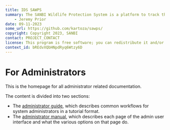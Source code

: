 ```yaml
---
title: IDS SAWPS
summary: The SANBI Wildlife Protection System is a platform to track the population levels of endangered wildlife.
    - Jeremy Prior
date: 09-11-2023
some_url: https://github.com/kartoza/sawps/
copyright: Copyright 2023, SANBI
contact: PROJECT_CONTACT
license: This program is free software; you can redistribute it and/or modify it under the terms of the GNU Affero General Public License as published by the Free Software Foundation; either version 3 of the License, or (at your option) any later version.
context_id: bREdvXQbHNpdRyq6Wtzy6D
---
```


# For Administrators
<!-- To Be Populated -->

This is the homepage for all administrator related documentation.

The content is divided into two sections:

* The [administrator guide](guide/index.md), which describes common workflows for system administrators in a tutorial format.
* The [administrator manual](manual/index.md), which describes each page of the admin user interface and what the various options on that page do.
